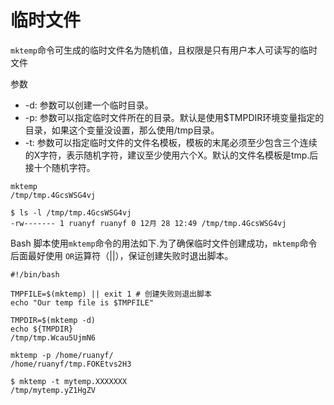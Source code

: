 # 临时文件

`mktemp`命令可生成的临时文件名为随机值，且权限是只有用户本人可读写的临时文件

参数

* -d: 参数可以创建一个临时目录。
* -p: 参数可以指定临时文件所在的目录。默认是使用$TMPDIR环境变量指定的目录，如果这个变量没设置，那么使用/tmp目录。
* -t: 参数可以指定临时文件的文件名模板，模板的末尾必须至少包含三个连续的X字符，表示随机字符，建议至少使用六个X。默认的文件名模板是tmp.后接十个随机字符。

```shell
mktemp
/tmp/tmp.4GcsWSG4vj

$ ls -l /tmp/tmp.4GcsWSG4vj
-rw------- 1 ruanyf ruanyf 0 12月 28 12:49 /tmp/tmp.4GcsWSG4vj
```

Bash 脚本使用`mktemp`命令的用法如下.为了确保临时文件创建成功，`mktemp`命令后面最好使用 `OR`运算符（||），保证创建失败时退出脚本。
```shell
#!/bin/bash

TMPFILE=$(mktemp) || exit 1 # 创建失败则退出脚本
echo "Our temp file is $TMPFILE"
```


```shell
TMPDIR=$(mktemp -d)
echo ${TMPDIR}
/tmp/tmp.Wcau5UjmN6

mktemp -p /home/ruanyf/
/home/ruanyf/tmp.FOKEtvs2H3

$ mktemp -t mytemp.XXXXXXX
/tmp/mytemp.yZ1HgZV
```